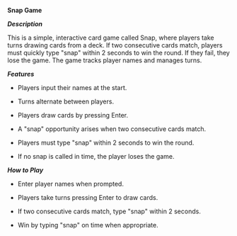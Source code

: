 **Snap Game**

**_Description_**

This is a simple, interactive card game called Snap, where players take turns drawing cards from a deck. If two consecutive cards match, players must quickly type "snap" within 2 seconds to win the round. If they fail, they lose the game. The game tracks player names and manages turns.

**_Features_**

* Players input their names at the start.

* Turns alternate between players.

* Players draw cards by pressing Enter.

* A "snap" opportunity arises when two consecutive cards match.

* Players must type "snap" within 2 seconds to win the round.

* If no snap is called in time, the player loses the game.

**_How to Play_**


* Enter player names when prompted.

* Players take turns pressing Enter to draw cards.

* If two consecutive cards match, type "snap" within 2 seconds.

* Win by typing "snap" on time when appropriate.